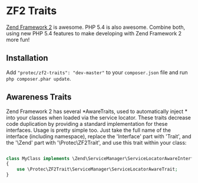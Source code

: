# ZF2 Traits

[Zend Framework 2](http://framework.zend.com) is awesome. PHP 5.4 is also awesome. Combine both, using new PHP 5.4 features to make developing with Zend Framework 2 more fun!

## Installation

Add `"protec/zf2-traits": "dev-master"` to your `composer.json` file and run `php composer.phar update`.

## Awareness Traits

Zend Framework 2 has several *AwareTraits, used to automatically inject * into your classes when loaded via the service locator. These traits decrease code duplication by providing a standard implementation for these interfaces. Usage is pretty simple too.
Just take the full name of the interface (including namespace), replace the 'Interface' part with 'Trait', and the '\Zend\' part with '\Protec\ZF2Trait\', and use this trait within your class:

```php

class MyClass implements \Zend\ServiceManager\ServiceLocatorAwareInterface
{
    use \Protec\ZF2Trait\ServiceManager\ServiceLocatorAwareTrait;
}

```
